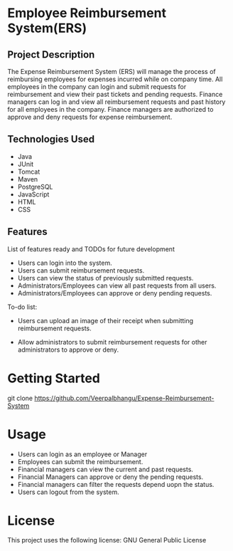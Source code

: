 # Employee Reimbursement System(ERS)

## Project Description
The Expense Reimbursement System (ERS) will manage the process of reimbursing employees for expenses incurred while on company time. All employees in the company can login and submit requests for reimbursement and view their past tickets and pending requests. Finance managers can log in and view all reimbursement requests and past history for all employees in the company. Finance managers are authorized to approve and deny requests for expense reimbursement.

## Technologies Used

* Java
* JUnit
* Tomcat
* Maven
* PostgreSQL
* JavaScript
* HTML
* CSS

## Features
List of features ready and TODOs for future development

* Users can login into the system.
* Users can submit reimbursement requests.
* Users can view the status of previously submitted requests.
* Administrators/Employees can view all past requests from all users.
* Administrators/Employees can approve or deny pending requests.

To-do list:

* Users can upload an image of their receipt when submitting reimbursement requests.

* Allow administrators to submit reimbursement requests for other administrators to approve or deny.

# Getting Started
git clone https://github.com/Veerpalbhangu/Expense-Reimbursement-System

# Usage
* Users can login as an employee or Manager
* Employees can submit the reimbursement.
* Financial managers can view the current and past requests.
* Financial Managers can approve or deny the pending requests.
* Financial managers can filter the requests depend uopn the status.
* Users can logout from the system.

# License
This project uses the following license: GNU General Public License



